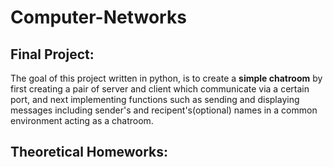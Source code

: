 # Computer-Networks

## Final Project:
The goal of this project written in python, is to create a **simple chatroom** by first creating a pair of server and client which communicate via a certain port, and next implementing functions such as sending and displaying messages including sender's and recipent's(optional) names in a common environment acting as a chatroom.

## Theoretical Homeworks:


